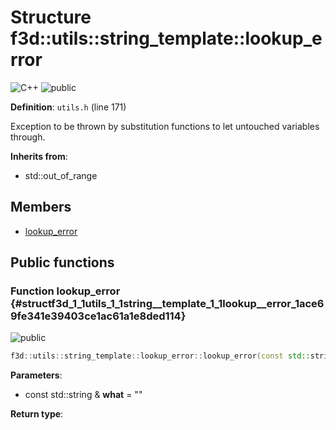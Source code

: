 # Structure f3d::utils::string\_template::lookup\_error

![][C++]
![][public]

**Definition**: `utils.h` (line 171)



Exception to be thrown by substitution functions to let untouched variables through.

**Inherits from**:

* std::out\_of\_range

## Members

* [lookup\_error](structf3d_1_1utils_1_1string__template_1_1lookup__error.md#structf3d_1_1utils_1_1string__template_1_1lookup__error_1ace69fe341e39403ce1ac61a1e8ded114)

## Public functions

### Function lookup\_error {#structf3d_1_1utils_1_1string__template_1_1lookup__error_1ace69fe341e39403ce1ac61a1e8ded114}

![][public]


```cpp
f3d::utils::string_template::lookup_error::lookup_error(const std::string &what="")
```








**Parameters**:

* const std::string & **what** = "" 

**Return type**: 



[public]: https://img.shields.io/badge/-public-brightgreen (public)
[C++]: https://img.shields.io/badge/language-C%2B%2B-blue (C++)
[const]: https://img.shields.io/badge/-const-lightblue (const)
[protected]: https://img.shields.io/badge/-protected-yellow (protected)
[static]: https://img.shields.io/badge/-static-lightgrey (static)
[private]: https://img.shields.io/badge/-private-red (private)